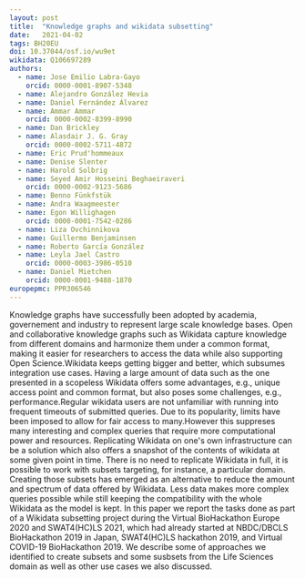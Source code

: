 ```yaml
---
layout: post
title:  "Knowledge graphs and wikidata subsetting"
date:   2021-04-02
tags: BH20EU
doi: 10.37044/osf.io/wu9et
wikidata: Q106697289
authors:
  - name: Jose Emilio Labra-Gayo
    orcid: 0000-0001-8907-5348
  - name: Alejandro González Hevia
  - name: Daniel Fernández Álvarez
  - name: Ammar Ammar
    orcid: 0000-0002-8399-8990
  - name: Dan Brickley
  - name: Alasdair J. G. Gray
    orcid: 0000-0002-5711-4872
  - name: Eric Prud'hommeaux
  - name: Denise Slenter
  - name: Harold Solbrig
  - name: Seyed Amir Hosseini Beghaeiraveri
    orcid: 0000-0002-9123-5686
  - name: Benno Fünkfstük
  - name: Andra Waagmeester
  - name: Egon Willighagen
    orcid: 0000-0001-7542-0286
  - name: Liza Ovchinnikova
  - name: Guillermo Benjaminsen
  - name: Roberto García González
  - name: Leyla Jael Castro
    orcid: 0000-0003-3986-0510
  - name: Daniel Mietchen
    orcid: 0000-0001-9488-1870
europepmc: PPR306546
---
```


Knowledge graphs have successfully been adopted by academia, governement and industry to represent large scale knowledge bases. Open and collaborative knowledge graphs such as Wikidata capture knowledge from different domains and harmonize them under a common format, making it easier for researchers to access the data while also supporting Open Science.Wikidata keeps getting bigger and better, which subsumes integration use cases. Having a large amount of data such as the one presented in a scopeless Wikidata offers some advantages, e.g., unique access point and common format, but also poses some challenges, e.g., performance.Regular wikidata users are not unfamiliar with running into frequent timeouts of submitted queries. Due to its popularity, limits have been imposed to allow for fair access to many.However this suppreses many interesting and complex queries that require more computational power and resources. Replicating Wikidata on one's own infrastructure can be a solution which also offers a snapshot of the contents of wikidata at some given point in time. There is no need to replicate Wikidata in full, it is possible to work with subsets targeting, for instance, a particular domain. Creating those subsets has emerged as an alternative to reduce the amount and spectrum of data offered by Wikidata. Less data makes more complex queries possible while still keeping the compatibility with the whole Wikidata as the model is kept.  In this paper we report the tasks done as part of a Wikidata subsetting project during the Virtual BioHackathon Europe 2020 and SWAT4(HC)LS 2021, which had already started at NBDC/DBCLS BioHackathon 2019 in Japan, SWAT4(HC)LS hackathon 2019, and Virtual COVID-19 BioHackathon 2019. We describe some of approaches we identified to create subsets and some susbsets from the Life Sciences domain as well as other use cases we also discussed.

